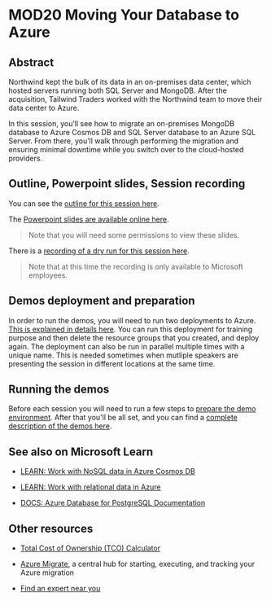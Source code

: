 # MOD20 Moving Your Database to Azure

## Abstract

Northwind kept the bulk of its data in an on-premises data center, which hosted servers running both SQL Server and MongoDB. After the acquisition, Tailwind Traders worked with the Northwind team to move their data center to Azure. 

In this session, you’ll see how to migrate an on-premises MongoDB database to Azure Cosmos DB and SQL Server database to an Azure SQL Server. From there, you’ll walk through performing the migration and ensuring minimal downtime while you switch over to the cloud-hosted providers. 

## Outline, Powerpoint slides, Session recording

You can see the [outline for this session here](./00-outline.md). 

The [Powerpoint slides are available online here](https://microsoft.sharepoint.com/:p:/t/CloudDevAdvocacy/EV37sX0MXLtAgtPPYj8lEwYBF6BaxEvB6mDGS5T4-t72zA?e=yjAxyg).

> Note that you will need some permissions to view these slides.

There is a [recording of a dry run for this session here](https://msit.microsoftstream.com/video/564c9557-4737-4f18-9ddd-1b11e9a19996).

> Note that at this time the recording is only available to Microsoft employees.

## Demos deployment and preparation

In order to run the demos, you will need to run two deployments to Azure. [This is explained in details here](./01-preparation.md). You can run this deployment for training purpose and then delete the resource groups that you created, and deploy again. The deployment can also be run in parallel multiple times with a unique name. This is needed sometimes when mutliple speakers are presenting the session in different locations at the same time.

## Running the demos

Before each session you will need to run a few steps to [prepare the demo environment](./05-prep-demos.md). After that you'll be all set, and you can find a [complete description of the demos here](./06-demos.md).

## See also on Microsoft Learn

- [LEARN: Work with NoSQL data in Azure Cosmos DB](https://aka.ms/mod20g-learn-nosql)

- [LEARN: Work with relational data in Azure](https://aka.ms/mod20g-learn-sql)

- [DOCS: Azure Database for PostgreSQL Documentation](https://aka.ms/mod20g-docs-postgresql)

## Other resources

- [Total Cost of Ownership (TCO) Calculator](https://aka.ms/mod20g-tco)

- [Azure Migrate](https://aka.ms/mod20g-migrate), a central hub for starting, executing, and tracking your Azure migration

- [Find an expert near you](https://aka.ms/mod20g-experts)
